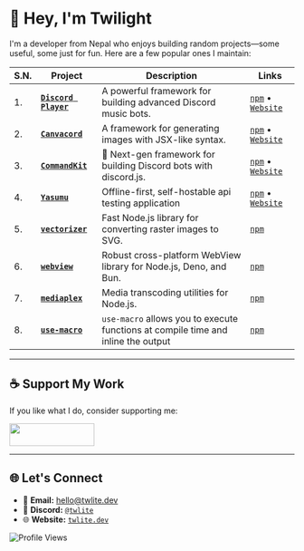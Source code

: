 # 👋 Hey, I'm Twilight  

I'm a developer from Nepal who enjoys building random projects—some useful, some just for fun. Here are a few popular ones I maintain:  

| S.N.| Project | Description | Links |  
|---|---------|--------| ----- |  
| 1. | **[`Discord Player`](https://github.com/androz2091/discord-player)** | A powerful framework for building advanced Discord music bots. | [`npm`](https://npm.im/discord-player) • [`Website`](https://discord-player.js.org) |  
| 2. | **[`Canvacord`](https://github.com/neplextech/canvacord)** | A framework for generating images with JSX-like syntax. | [`npm`](https://npm.im/canvacord) • [`Website`](https://canvacord.neplex.dev) |  
| 3. | **[`CommandKit`](https://github.com/underctrl-io/commandkit)** | 🚀 Next-gen framework for building Discord bots with discord.js. | [`npm`](https://npm.im/commandkit) • [`Website`](https://commandkit.dev) |  
| 4. | **[`Yasumu`](https://github.com/yasumu-org/yasumu)** | Offline-first, self-hostable api testing application | [`npm`](https://npm.im/yasumu) • [`Website`](https://yasumu.dev) |
| 5. | **[`vectorizer`](https://github.com/neplextech/vectorizer)** | Fast Node.js library for converting raster images to SVG. | [`npm`](https://npm.im/@neplex/vectorizer) |  
| 6. | **[`webview`](https://github.com/webviewjs/webview)** | Robust cross-platform WebView library for Node.js, Deno, and Bun. | [`npm`](https://npm.im/@webviewjs/webview) |  
| 7. | **[`mediaplex`](https://github.com/androzdev/mediaplex)** | Media transcoding utilities for Node.js. | [`npm`](https://npm.im/mediaplex) |  
| 8. | **[`use-macro`](https://github.com/twlite/use-macro)** | `use-macro` allows you to execute functions at compile time and inline the output | [`npm`](https://npm.im/use-macro) |

---

## ☕ Support My Work  

If you like what I do, consider supporting me:  

<!-- <a href="https://www.buymeacoffee.com/twlite"><img src="https://cdn.buymeacoffee.com/buttons/v2/default-yellow.png" width="150" height="40"></a> -->
<a href="https://www.patreon.com/twlite"><img src="https://c5.patreon.com/external/logo/become_a_patron_button.png" width="150" height="40"></a>

---

## 🌐 Let's Connect  

- 📝 **Email:** hello@twlite.dev
- 💬 **Discord:** [`@twlite`](https://discord.com/users/916316955772862475)
- 🌐 **Website:** [`twlite.dev`](https://twlite.dev)

![Profile Views](https://komarev.com/ghpvc/?username=twlite&color=red) 
